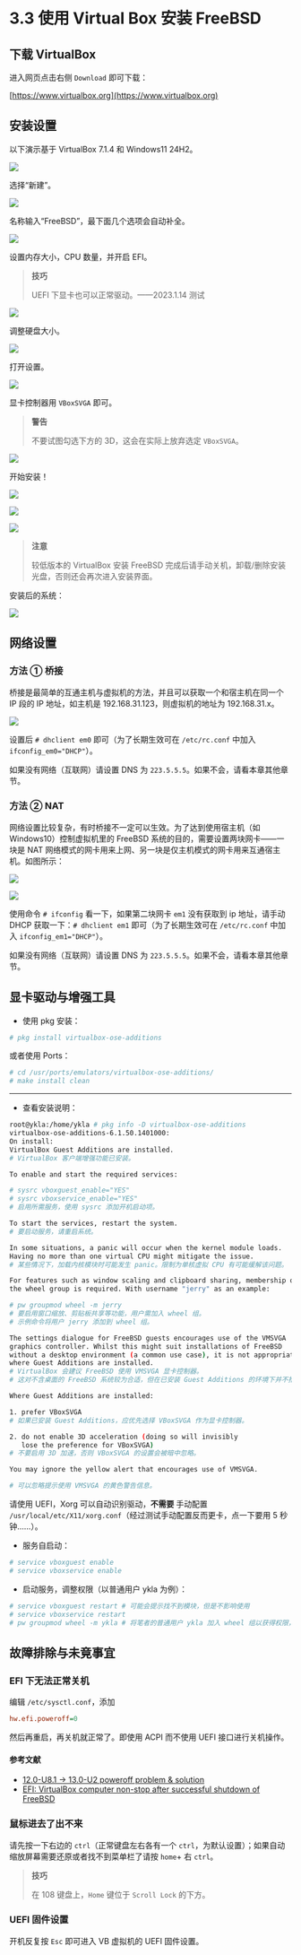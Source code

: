 # 3.3 使用 Virtual Box 安装 FreeBSD


## 下载 VirtualBox

进入网页点击右侧 `Download` 即可下载：

[https://www.virtualbox.org](https://www.virtualbox.org)

## 安装设置

以下演示基于 VirtualBox 7.1.4 和 Windows11 24H2。

![](../.gitbook/assets/vb1.png)

选择“新建”。

![](../.gitbook/assets/vb2.png)


名称输入“FreeBSD”，最下面几个选项会自动补全。

![](../.gitbook/assets/vb3.png)

设置内存大小，CPU 数量，并开启 EFI。

>**技巧**
>
>UEFI 下显卡也可以正常驱动。——2023.1.14 测试


![](../.gitbook/assets/vb4.png)

调整硬盘大小。

![](../.gitbook/assets/vb4.5.png)

打开设置。

![](../.gitbook/assets/vb5.png)

显卡控制器用 `VBoxSVGA` 即可。

>**警告**
>
>不要试图勾选下方的 3D，这会在实际上放弃选定 `VBoxSVGA`。

![](../.gitbook/assets/vb5.5.png)

开始安装！

![](../.gitbook/assets/vb6.png)

![](../.gitbook/assets/vb7.png)

![](../.gitbook/assets/vb8.png)

>**注意**
>
>较低版本的 VirtualBox 安装 FreeBSD 完成后请手动关机，卸载/删除安装光盘，否则还会再次进入安装界面。

安装后的系统：

![](../.gitbook/assets/vb9.png)


## 网络设置

### 方法 ① 桥接

桥接是最简单的互通主机与虚拟机的方法，并且可以获取一个和宿主机在同一个 IP 段的 IP 地址，如主机是 192.168.31.123，则虚拟机的地址为 192.168.31.x。

![](../.gitbook/assets/VBbridge.png)

设置后 `# dhclient em0` 即可（为了长期生效可在 `/etc/rc.conf` 中加入 `ifconfig_em0="DHCP"`）。

如果没有网络（互联网）请设置 DNS 为 `223.5.5.5`。如果不会，请看本章其他章节。

### 方法 ② NAT

网络设置比较复杂，有时桥接不一定可以生效。为了达到使用宿主机（如 Windows10）控制虚拟机里的 FreeBSD 系统的目的，需要设置两块网卡——一块是 NAT 网络模式的网卡用来上网、另一块是仅主机模式的网卡用来互通宿主机。如图所示：

![](../.gitbook/assets/vbnat1.png)

![](../.gitbook/assets/vbnat2.png)

使用命令 `# ifconfig` 看一下，如果第二块网卡 `em1` 没有获取到 ip 地址，请手动 DHCP 获取一下：`# dhclient em1` 即可（为了长期生效可在 `/etc/rc.conf` 中加入 `ifconfig_em1="DHCP"`）。

如果没有网络（互联网）请设置 DNS 为 `223.5.5.5`。如果不会，请看本章其他章节。

## 显卡驱动与增强工具

- 使用 pkg 安装：

```sh
# pkg install virtualbox-ose-additions
```

或者使用 Ports：

```sh
# cd /usr/ports/emulators/virtualbox-ose-additions/
# make install clean
```

---

- 查看安装说明：

```sh
root@ykla:/home/ykla # pkg info -D virtualbox-ose-additions
virtualbox-ose-additions-6.1.50.1401000:
On install:
VirtualBox Guest Additions are installed.
# VirtualBox 客户端增强功能已安装。

To enable and start the required services:

# sysrc vboxguest_enable="YES"
# sysrc vboxservice_enable="YES"
# 启用所需服务，使用 sysrc 添加开机启动项。

To start the services, restart the system.
# 要启动服务，请重启系统。

In some situations, a panic will occur when the kernel module loads.
Having no more than one virtual CPU might mitigate the issue.
# 某些情况下，加载内核模块时可能发生 panic。限制为单核虚拟 CPU 有可能缓解该问题。

For features such as window scaling and clipboard sharing, membership of
the wheel group is required. With username "jerry" as an example:

# pw groupmod wheel -m jerry
# 要启用窗口缩放、剪贴板共享等功能，用户需加入 wheel 组。
# 示例命令将用户 jerry 添加到 wheel 组。

The settings dialogue for FreeBSD guests encourages use of the VMSVGA
graphics controller. Whilst this might suit installations of FreeBSD
without a desktop environment (a common use case), it is not appropriate
where Guest Additions are installed.
# VirtualBox 会建议 FreeBSD 使用 VMSVGA 显卡控制器。
# 这对不含桌面的 FreeBSD 系统较为合适，但在已安装 Guest Additions 的环境下并不推荐。

Where Guest Additions are installed:

1. prefer VBoxSVGA
# 如果已安装 Guest Additions，应优先选择 VBoxSVGA 作为显卡控制器。

2. do not enable 3D acceleration (doing so will invisibly
   lose the preference for VBoxSVGA)
# 不要启用 3D 加速，否则 VBoxSVGA 的设置会被暗中忽略。

You may ignore the yellow alert that encourages use of VMSVGA.

# 可以忽略提示使用 VMSVGA 的黄色警告信息。
```

请使用 UEFI，Xorg 可以自动识别驱动，**不需要** 手动配置 `/usr/local/etc/X11/xorg.conf`（经过测试手动配置反而更卡，点一下要用 5 秒钟……）。

- 服务自启动：

```sh
# service vboxguest enable
# service vboxservice enable
```

- 启动服务，调整权限（以普通用户 ykla 为例）：

```sh
# service vboxguest restart # 可能会提示找不到模块，但是不影响使用
# service vboxservice restart
# pw groupmod wheel -m ykla # 将笔者的普通用户 ykla 加入 wheel 组以获得权限，你需要改成你自己的普通用户
```

## 故障排除与未竟事宜

### EFI 下无法正常关机

编辑 `/etc/sysctl.conf`，添加

```ini
hw.efi.poweroff=0
```

然后再重启，再关机就正常了。即使用 ACPI 而不使用 UEFI 接口进行关机操作。

#### 参考文献

- [12.0-U8.1 -> 13.0-U2 poweroff problem & solution](https://www.truenas.com/community/threads/12-0-u8-1-13-0-u2-poweroff-problem-solution.104813/)
- [EFI: VirtualBox computer non-stop after successful shutdown of FreeBSD](https://forums.freebsd.org/threads/efi-virtualbox-computer-non-stop-after-successful-shutdown-of-freebsd.84856/)

### 鼠标进去了出不来

请先按一下右边的 `ctrl`（正常键盘左右各有一个 `ctrl`，为默认设置）；如果自动缩放屏幕需要还原或者找不到菜单栏了请按 `home`+ 右 `ctrl`。

>**技巧**
>
>在 108 键盘上，`Home` 键位于 `Scroll Lock` 的下方。

### UEFI 固件设置

开机反复按 `Esc` 即可进入 VB 虚拟机的 UEFI 固件设置。

